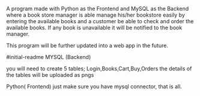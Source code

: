 A program made with Python as the Frontend and MySQL as the Backend where a book store manager is able manage his/her bookstore easily by entering the available books and a customer be able to check and order the available books. If any book is unavailable it will be notified to the book manager.

This program will be further updated into a web app in the future.

#initial-readme
MYSQL (Backend)

you will need to create 5 tables; Login,Books,Cart,Buy,Orders 
the details of the tables will be uploaded as pngs

Python( Frontend)
 just make sure you have mysql connector, that is all.
